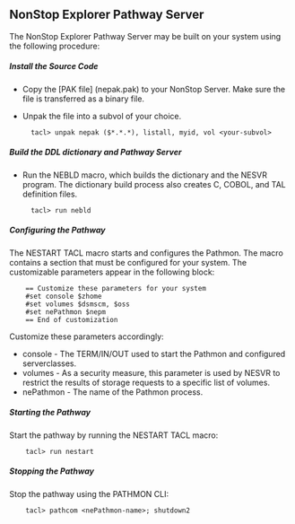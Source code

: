 NonStop Explorer Pathway Server
---

The NonStop Explorer Pathway Server may be built on your system using the following procedure:

##### Install the Source Code

* Copy the [PAK file] (nepak.pak) to your NonStop Server. Make sure the file is transferred
as a binary file.
* Unpak the file into a subvol of your choice.

        tacl> unpak nepak ($*.*.*), listall, myid, vol <your-subvol>

##### Build the DDL dictionary and Pathway Server

* Run the NEBLD macro, which builds the dictionary and the NESVR program. The dictionary build
process also creates C, COBOL, and TAL definition files.

        tacl> run nebld

##### Configuring the Pathway

The NESTART TACL macro starts and configures the Pathmon. The macro contains a section that
must be configured for your system. The customizable parameters appear in the following block:

        == Customize these parameters for your system
        #set console $zhome
        #set volumes $dsmscm, $oss
        #set nePathmon $nepm
        == End of customization

Customize these parameters accordingly:

* console - The TERM/IN/OUT used to start the Pathmon and configured serverclasses.
* volumes - As a security measure, this parameter is used by NESVR to restrict the results
of storage requests to a specific list of volumes.
* nePathmon - The name of the Pathmon process.

##### Starting the Pathway

Start the pathway by running the NESTART TACL macro:

        tacl> run nestart

##### Stopping the Pathway

Stop the pathway using the PATHMON CLI:

        tacl> pathcom <nePathmon-name>; shutdown2




